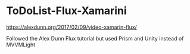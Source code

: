 # ToDoList-Flux-Xamarini

https://alexdunn.org/2017/02/09/video-xamarin-flux/

Followed the Alex Dunn Flux tutorial but used Prism and Unity instead of MVVMLight


